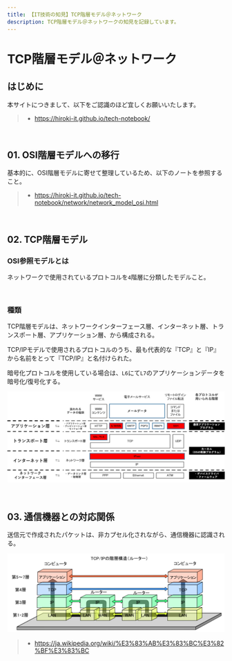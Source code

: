 ```yaml
---
title: 【IT技術の知見】TCP階層モデル＠ネットワーク
description: TCP階層モデル＠ネットワークの知見を記録しています。
---
```


# TCP階層モデル＠ネットワーク

## はじめに

本サイトにつきまして、以下をご認識のほど宜しくお願いいたします。

> - https://hiroki-it.github.io/tech-notebook/

<br>

## 01. OSI階層モデルへの移行

基本的に、OSI階層モデルに寄せて整理しているため、以下のノートを参照すること。

> - https://hiroki-it.github.io/tech-notebook/network/network_model_osi.html

<br>

## 02. TCP階層モデル

### OSI参照モデルとは

ネットワークで使用されているプロトコルを`4`階層に分類したモデルこと。

<br>

### 種類

TCP階層モデルは、ネットワークインターフェース層、インターネット層、トランスポート層、アプリケーション層、から構成される。

TCP/IPモデルで使用されるプロトコルのうち、最も代表的な『TCP』と『IP』から名前をとって『TCP/IP』と名付けられた。

暗号化プロトコルを使用している場合は、`L6`にて`L7`のアプリケーションデータを暗号化/復号化する。

![encryption_protocol](https://raw.githubusercontent.com/hiroki-it/tech-notebook-images/master/images/encryption_protocol.png)

<br>

## 03. 通信機器との対応関係

送信元で作成されたパケットは、非カプセル化されながら、通信機器に認識される。

![tcp-ip_structure](https://raw.githubusercontent.com/hiroki-it/tech-notebook-images/master/images/tcp-ip_structure.png)

> - https://ja.wikipedia.org/wiki/%E3%83%AB%E3%83%BC%E3%82%BF%E3%83%BC

<br>
